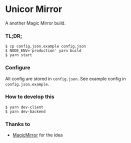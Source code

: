 # Unicor Mirror

A another Magic Mirror build.

### TL;DR;

```
$ cp config.json.example config.json
$ NODE_ENV='production' yarn build
$ yarn start
```

### Configure

All config are stored in `config.json`. See example config in `config.json.example`.

### How to develop this

```
$ yarn dev-client
$ yarn dev-backend
```

### Thanks to

 * [MagicMirror](https://github.com/MichMich/MagicMirror) for the idea